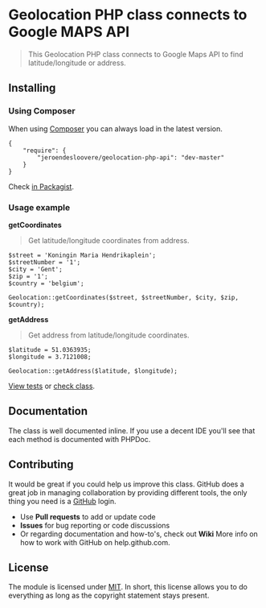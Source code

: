 # Geolocation PHP class connects to Google MAPS API

> This Geolocation PHP class connects to Google Maps API to find latitude/longitude or address.

## Installing

### Using Composer

When using [Composer](https://getcomposer.org) you can always load in the latest version.

```
{
    "require": {
        "jeroendesloovere/geolocation-php-api": "dev-master"
    }
}
```
Check [in Packagist](https://packagist.org/packages/jeroendesloovere/geolocation-php-api).

### Usage example

**getCoordinates**

> Get latitude/longitude coordinates from address.

```
$street = 'Koningin Maria Hendrikaplein';
$streetNumber = '1';
$city = 'Gent';
$zip = '1';
$country = 'belgium';

Geolocation::getCoordinates($street, $streetNumber, $city, $zip, $country);
```

**getAddress**

> Get address from latitude/longitude coordinates.

```
$latitude = 51.0363935;
$longitude = 3.7121008;

Geolocation::getAddress($latitude, $longitude);
```

[View tests](./examples/example.php) or [check class](./src/Geolocation.php).

## Documentation

The class is well documented inline. If you use a decent IDE you'll see that each method is documented with PHPDoc.

## Contributing

It would be great if you could help us improve this class. GitHub does a great job in managing collaboration by providing different tools, the only thing you need is a [GitHub](http://github.com) login.

* Use **Pull requests** to add or update code
* **Issues** for bug reporting or code discussions
* Or regarding documentation and how-to's, check out **Wiki**
More info on how to work with GitHub on help.github.com.

## License

The module is licensed under [MIT](./LICENSE). In short, this license allows you to do everything as long as the copyright statement stays present.